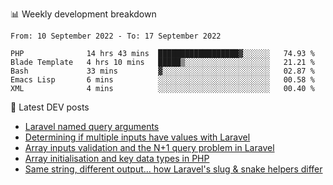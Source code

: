 📊 Weekly development breakdown
<!--START_SECTION:waka-->

```text
From: 10 September 2022 - To: 17 September 2022

PHP              14 hrs 43 mins  ██████████████████▓░░░░░░   74.93 %
Blade Template   4 hrs 10 mins   █████▒░░░░░░░░░░░░░░░░░░░   21.21 %
Bash             33 mins         ▓░░░░░░░░░░░░░░░░░░░░░░░░   02.87 %
Emacs Lisp       6 mins          ░░░░░░░░░░░░░░░░░░░░░░░░░   00.58 %
XML              4 mins          ░░░░░░░░░░░░░░░░░░░░░░░░░   00.40 %
```

<!--END_SECTION:waka-->

📕 Latest DEV posts
<!-- BLOG-POST-LIST:START -->
- [Laravel named query arguments](https://dev.to/michaelvickersuk/laravel-named-query-arguments-28kd)
- [Determining if multiple inputs have values with Laravel](https://dev.to/michaelvickersuk/determining-if-multiple-inputs-have-values-with-laravel-km6)
- [Array inputs validation and the N+1 query problem in Laravel](https://dev.to/michaelvickersuk/array-inputs-validation-and-the-n1-query-problem-in-laravel-2agb)
- [Array initialisation and key data types in PHP](https://dev.to/michaelvickersuk/array-initialisation-and-key-data-types-in-php-1e5b)
- [Same string, different output... how Laravel&#39;s slug &amp; snake helpers differ](https://dev.to/michaelvickersuk/same-string-different-output-how-laravels-slug-snake-helpers-differ-1ccj)
<!-- BLOG-POST-LIST:END -->
